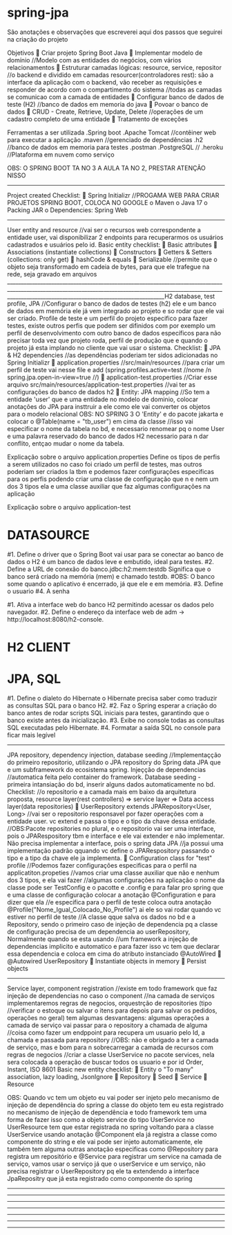 # spring-jpa
 São anotações e observações que escreverei aqui dos passos que seguirei na criação do projeto

 Objetivos
 Criar projeto Spring Boot Java
 Implementar modelo de domínio //Modelo com as entidades do negócios, com vários relacionamentos
 Estruturar camadas lógicas: resource, service, repositor //o backend e dividido em camadas resourcer(controladores rest): são a interface da aplicação com o backend, vão receber as requisições e responder
de acordo com o compartimento do sistema //todas as camadas se comunicao com a camada de entidades
 Configurar banco de dados de teste (H2) //banco de dados em memoria do java
 Povoar o banco de dados
 CRUD - Create, Retrieve, Update, Delete //operações de um cadastro completo de uma entidade
 Tratamento de exceções 

Ferramentas a ser utilizada
.Spring boot
.Apache Tomcat //contêiner web para executar a aplicação
.maven //gerenciado de dependências
.h2 //banco de dados em memoria para testes
.postman
.PostgreSQL //
.heroku //Plataforma em nuvem como serviço

OBS: O SPRING BOOT TA NO 3 A AULA TA NO 2, PRESTAR ATENÇÃO NISSO
_____________________________________________________________________________________________________________________________________________________________________________________________________________________
Project created
Checklist:
 Spring Initializr //PROGAMA WEB PARA CRIAR PROJETOS SPRING BOOT, COLOCA NO GOOGLE
o Maven
o Java 17
o Packing JAR
o Dependencies: Spring Web
_____________________________________________________________________________________________________________________________________________________________________________________________________________________
User entity and resource //vai ser o recursos web correspondente a entidade user, vai disponibilizar 2 endpoints para recuperarmos os usuários cadastrados e usuários pelo id.
Basic entity checklist:
 Basic attributes
 Associations (instantiate collections)
 Constructors
 Getters & Setters (collections: only get)
 hashCode & equals
 Serializable //permite que o objeto seja transformado em cadeia de bytes, para que ele trafegue na rede, seja gravado em arquivos
_____________________________________________________________________________________________________________________________________________________________________________________________________________________H2 database, test profile, JPA //Configurar o banco de dados de testes (h2) ele e um banco de dados em memória ele já vem integrado ao projeto e so rodar que ele vai ser criado. Profile de teste e um perfil
do projeto especifico para fazer testes, existe outros perfis que podem ser difinidos com por exemplo um perfil de desenvolvimento com outro banco de dados específicos para não precisar toda vez que projeto roda,
perfil de produção que e quando o projeto já esta implando no cliente que vai usar o sistema.
Checklist:
 JPA & H2 dependencies //as dependências poderiam ter sidos adicionadas no Spring Initializr
 application.properties //src/main/resources //para criar um perfil de teste vai nesse file e add (spring.profiles.active=test //nome /n spring.jpa.open-in-view=true //)
 application-test.properties //Criar esse arquivo src/main/resources/application-test.properties //vai ter as configurações do banco de dados h2
 Entity: JPA mapping //So tem a entidade 'user' que e uma entidade no modelo de dominio, colocar anotações do JPA para insttruir a ele como ele vai converter os objetos para o modelo relacional
OBS: NO SPRING 3 O 'Entity' e do pacote jakarta e colocar o @Table(name = "tb_user") em cima da classe //isso vai especificar o nome da tabela no bd, e necessario renomear pq o nome User e uma palavra reservado
do banco de dados H2 necessario para n dar conflito, entçao mudar o nome da tabela.

Explicação sobre o arquivo application.properties
Define os tipos de perfis a serem utilizados no caso foi criado um perfil de testes, mas outros poderiam ser criados la tbm e podemos fazer configurações especificas para os perfis
podendo criar uma classe de configuração que n e nem um dos 3 tipos ela e uma classe auxiliar que faz algumas configurações na aplicação

Explicação sobre o arquivo application-test
# DATASOURCE
#1. Define o driver que o Spring Boot vai usar para se conectar ao banco de dados o H2 é um banco de dados leve e embutido, ideal para testes.
#2. Define a URL de conexão do banco.jdbc:h2:mem:testdb Significa que o banco será criado na memória (mem) e chamado testdb.
#OBS: O banco some quando o aplicativo é encerrado, já que ele e em memória.
#3. Define o usuario
#4. A senha

#1. Ativa a interface web do banco H2 permitindo acessar os dados pelo navegador.
#2. Define o endereço da interface web de adm -> http://localhost:8080/h2-console.
# H2 CLIENT

# JPA, SQL
#1. Define o dialeto do Hibernate o Hibernate precisa saber como traduzir as consultas SQL para o banco H2.
#2. Faz o Spring esperar a criação do banco antes de rodar scripts SQL iniciais para testes, garantindo que o banco existe antes da inicialização.
#3. Exibe no console todas as consultas SQL executadas pelo Hibernate.
#4. Formatar a saída SQL no console para ficar mais legível
_____________________________________________________________________________________________________________________________________________________________________________________________________________________
JPA repository, dependency injection, database seeding //Implementaçção do primeiro repositorio, utilizando o JPA repository do Spring data JPA que e um subframework do ecosistema spring. Injeçção de dependencias
//automatica feita pelo container do framework. Database seeding - primeira intansiação do bd, inserir alguns dados automaticamente no bd. 
Checklist:
//o repositorio e a camada mais em baixo da arquitetura proposta, resource layer(rest controllers) => service layer => Data access layer(data repositories)
 UserRepository extends JPARepository<User, Long>  //vai ser o repositorio responsavel por fazer operações com a entidade user. vc extend e passa o tipo e o tipo da chave dessa entidade.
//OBS:Pacote repositories no plural, e o repositorio vai ser uma interface, pois o JPARespository tbm e interface e ele vai extender e não implementar. Não precisa implementar a interface, pois o spring data JPA
//ja possui uma implementação padrão qquando vc define o JPARespository passando o tipo e a tipo da chave ele ja implementa.
 Configuration class for "test" profile //Podemos fazer configurações especificas para o perfil na applicatiton.propeties //vamos criar uma classe auxiliar que não e nenhum dos 3 tipos, e ela vai fazer
//algumas configurações na aplicação o nome da classe pode ser TestConfig e o pacotte e .config e para falar pro spring que e uma classe de configuração colocar a anotação @Configuration e para dizer que ela
//e especifica para o perfil de teste coloca outra anotação @Profile("Nome_Igual_Colocado_No_Profile") ai ele so vai rodar quando vc estiver no perfil de teste
//A classe qque salva os dados no bd e a Repository, sendo o primeiro caso de injeção de dependencia pq a classe de configuração precisa de um dependencia ao userRepository, Normalmente quando se esta usando
//um framework a injeção de dependencias implicito e automatico e para fazer isso vc tem que declarar essa dependencia e coloca em cima do atributo instanciado @AutoWired
 @Autowired UserRepository
 Instantiate objects in memory
 Persist objects 

_____________________________________________________________________________________________________________________________________________________________________________________________________________________
Service layer, component registration //existe em todo framework que faz injeção de dependencias no caso o component //na camada de serviços implementaremos regras de negocios, orquestrção de repositories (tipo //verificar o estoque ou salvar o itens para depois para salvar os pedidos, operações no geral) tem algumas desvantagens: algumas operações a camada de serviço vai passar para o repository a chamada de alguma //coisa como fazer um endppoint para recupera um usuario pelo Id, a chamada e passada para repository
//OBS: não e obrigado a ter a camada de serviço, mas e bom para n sobrecarregar a camada de recursos com regras de negocios
//criar a classe UserService no pacote services, nela sera colocada a operação de buscar todos os usuario e por id
Order, Instant, ISO 8601
Basic new entity checklist:
 Entity
o "To many" association, lazy loading, JsonIgnore
 Repository
 Seed
 Service
 Resource 

OBS: Quando vc tem um objeto eu vai poder ser injeto pelo mecanismo de injeção de dependência do spring a classe do objeto tem eu esta registrado no mecanismo de injeção de dependência e todo framework tem uma forma de fazer isso como a objeto service do tipo UserService no UserResource tem que estar registrada no spring voltando para a classe UserService usando anotação @Component ela já registra a classe como componente do string e ele vai pode ser injeto automaticamente, ele também tem alguma outras anotação especificas como @Repository para registra um repositório e @Service para registrar um service na camada de serviço, vamos usar o serviço já que o userService e um serviço, não precisa registrar o UserRepository pq ele ta extendendo a interface JpaRepositry que já esta registrado como componente do spring
_____________________________________________________________________________________________________________________________________________________________________________________________________________________
_____________________________________________________________________________________________________________________________________________________________________________________________________________________
_____________________________________________________________________________________________________________________________________________________________________________________________________________________
_____________________________________________________________________________________________________________________________________________________________________________________________________________________
_____________________________________________________________________________________________________________________________________________________________________________________________________________________
_____________________________________________________________________________________________________________________________________________________________________________________________________________________
_____________________________________________________________________________________________________________________________________________________________________________________________________________________
